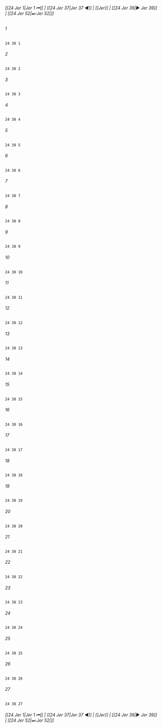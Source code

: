 
###### [[24 Jer 1|Jer 1 ⏮]] | [[24 Jer 37|Jer 37 ◀]] | [[Jer]] | [[24 Jer 39|▶ Jer 39]] | [[24 Jer 52|⏭ Jer 52|]]

###### 1
``` verse
24 38 1 
```
###### 2
``` verse
24 38 2 
```
###### 3
``` verse
24 38 3 
```
###### 4
``` verse
24 38 4 
```
###### 5
``` verse
24 38 5 
```
###### 6
``` verse
24 38 6 
```
###### 7
``` verse
24 38 7 
```
###### 8
``` verse
24 38 8 
```
###### 9
``` verse
24 38 9 
```
###### 10
``` verse
24 38 10 
```
###### 11
``` verse
24 38 11 
```
###### 12
``` verse
24 38 12 
```
###### 13
``` verse
24 38 13 
```
###### 14
``` verse
24 38 14 
```
###### 15
``` verse
24 38 15 
```
###### 16
``` verse
24 38 16 
```
###### 17
``` verse
24 38 17 
```
###### 18
``` verse
24 38 18 
```
###### 19
``` verse
24 38 19 
```
###### 20
``` verse
24 38 20 
```
###### 21
``` verse
24 38 21 
```
###### 22
``` verse
24 38 22 
```
###### 23
``` verse
24 38 23 
```
###### 24
``` verse
24 38 24 
```
###### 25
``` verse
24 38 25 
```
###### 26
``` verse
24 38 26 
```
###### 27
``` verse
24 38 27 
```

###### [[24 Jer 1|Jer 1 ⏮]] | [[24 Jer 37|Jer 37 ◀]] | [[Jer]] | [[24 Jer 39|▶ Jer 39]] | [[24 Jer 52|⏭ Jer 52|]]

